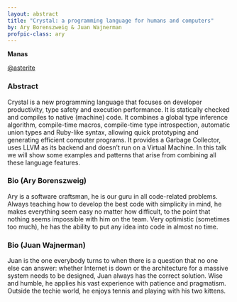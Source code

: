 ```yaml
---
layout: abstract
title: "Crystal: a programming language for humans and computers"
by: Ary Borenszweig & Juan Wajnerman
profpic-class: ary
---
```


**Manas**

<div class="circular juan" style="float: left; margin-top: -20px; margin-right: 18px; "></div>

[@asterite](https://twitter.com/asterite)

### Abstract 

Crystal is a new programming language that focuses on developer productivity, type safety and execution performance. It is statically checked and compiles to native (machine) code. It combines a global type inference algorithm, compile-time macros, compile-time type introspection, automatic union types and Ruby-like syntax, allowing quick prototyping and generating efficient computer programs. It provides a Garbage Collector, uses LLVM as its backend and doesn’t run on a Virtual Machine. In this talk we will show some examples and patterns that arise from combining all these language features.

### Bio (Ary Borenszweig)

Ary is a software craftsman, he is our guru in all code-related problems. Always teaching how to develop the best code with simplicity in mind, he makes everything seem easy no matter how difficult, to the point that nothing seems impossible with him on the team. Very optimistic (sometimes too much), he has the ability to put any idea into code in almost no time.

### Bio (Juan Wajnerman)

Juan is the one everybody turns to when there is a question that no one else can answer: whether Internet is down or the architecture for a massive system needs to be designed, Juan always has the correct solution. Wise and humble, he applies his vast experience with patience and pragmatism. Outside the techie world, he enjoys tennis and playing with his two kittens.
